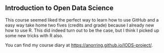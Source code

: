 ## Introduction to Open Data Science

This course seemed liked the perfect way to learn how to use GitHub and a easy way take home two fives (credits and grade) because I already new how to use R. This did indeed turn out to be the case, but I think I picked up some new tricks with R also.

You can find my course diary at <https://anorring.github.io/IODS-project/>.
